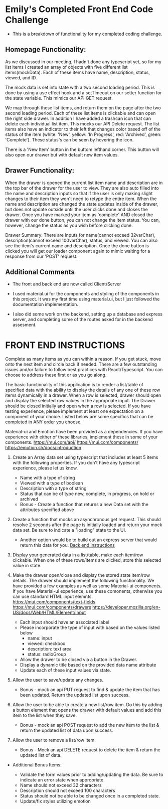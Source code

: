 # Emily's Completed Front End Code Challenge

- This is a breakdown of functionality for my completed coding challenge.

## Homepage Functionality:

As we discussed in our meeting, I hadn't done any typescript yet, so for my list items I created an array of objects with five different list items(mockData). Each of these items have name, description, status, viewed, and ID.

The mock data is set into state with a two second loading period. This is done by using a use effect hook and a setTimeout on our setter function for the state variable. This mimics our API GET request.

We map through these list items, and return them on the page after the two second loading period.
Each of these list items is clickable and can open the right side drawer. In addition I have added a trashcan icon that can delete each individual list item. This mocks our API Delete request. The list items also have an indicator to their left that changes color based off of the status of the item (white: 'New', yellow: 'In Progress', red: 'Archived', green: 'Complete'). These status's can be seen by hovering the icon.

There is a 'New Item' button in the buttom lefthand corner. This button will also open our drawer but with default new item values.

## Drawer Functionality:

When the drawer is opened the current list item name and description are in the top bar of the drawer for the user to view. They are also auto filled into the name and description inputs so that if the user is only making slight changes to their item they won't need to retype the entire item. When the name and description are changed the state updates inside of the drawer, but does not update outside until the user clicks done and closes the drawer. Once you have marked your item as 'complete' AND closed the drawer with our done button, you can not change the item status. You can, however, change the status as you wish before clicking done.

Drawer Summary: There are inputs for name(cannot exceed 32varChar), description(cannot exceed 100varChar), status, and viewed. You can also see the item's current name and description. Once the done button is clicked you will get our loader component again to mimic waiting for a response from our 'POST' request.

## Additional Comments

- The front and back end are now called Client/Server

- I used material.ui for the components and styling of the components in this project. It was my first time using material.ui, but I just followed the documentation implementation.

- I also did some work on the backend, setting up a database and express server, and completing some of the routes asked for in the backend assesment.

# FRONT END INSTRUCTIONS

Complete as many items as you can within a reason. If you get stuck, move onto the next item and circle back if needed. There are a few outstanding issues and/or failure to follow best practices with React/Typescript. You can choose to address these first or as you go along.

The basic functionality of this application is to render a list/table of specified data with the ability to display the details of any one of these row items dynamically in a drawer. When a row is selected, drawer should open and display the selected row values in the appropriate input. The Drawer should be closed initially and open when a row is selected. If you have testing experience, please implement at least one expectation on a component of your choice. Listed below are some specifics that can be completed in ANY order you choose.

Material-ui and Emotion have been provided as a dependencies. If you have experience with either of these libraries, implement these in some of your components.
https://mui.com/api/
https://mui.com/components/
https://emotion.sh/docs/introduction

1. Create an Array data set using typescript that includes at least 5 items with the following properties. If you don't have any typescript experience, please let us know.

   - Name with a type of string
   - Viewed with a type of boolean
   - Description with a type of string
   - Status that can be of type new, complete, in progress, on hold or archived

   * Bonus - Create a function that returns a new Data set with the attributes specified above

2. Create a function that mocks an asynchronous get request. This should resolve 2 seconds after the page is initially loaded and return your mock data set. Be sure to indicate a "loading" state to the UI.

   - Another option would be to build out an express server that would return this data for you. [Back end instructions](../backend/README.md)

3. Display your generated data in a list/table, make each item/row clickable. When one of these rows/items are clicked, store this selected value in state.

4. Make the drawer open/close and display the stored state item/row details. The drawer should implement the following functionality. We have provided a few examples as well as some Material-ui components. If you have Material-ui experience, use these comonents, otherwise you can use standard HTML input elemnts.
   https://mui.com/components/text-fields
   https://mui.com/components/drawers
   https://developer.mozilla.org/en-US/docs/Web/HTML/Element/input

   - Each input should have an associated label
   - Please incorporate the type of input with based on the values listed below
     - name: input
     - viewed: checkbox
     - description: text area
     - status: radioGroup
   - Allow the drawer to be closed via a button in the Drawer.
   - Display a dynamic title based on the provided data name attribute
   - Update each of these input values via state.

5. Allow the user to save/update any changes.

   - Bonus - mock an api PUT request to find & update the item that has been updated. Return the updated list upon success.

6. Allow the user to be able to create a new list/row item. Do this by adding a button element that opens the drawer with default values and add this item to the list when they save.

   - Bonus - mock an api POST request to add the new item to the list & return the updated list of data upon success.

7. Allow the user to remove a list/row item.

   - Bonus - Mock an api DELETE request to delete the item & return the updated list of data.

- Additional Bonus Items:

  - Validate the form values prior to adding/updating the data. Be sure to indicate an error state when appropriate.
  - Name should not exceed 32 characters
  - Description should not exceed 100 characters
  - Status should not be able to be changed once in a completed state.
  - Update/fix styles utilizing emotion
